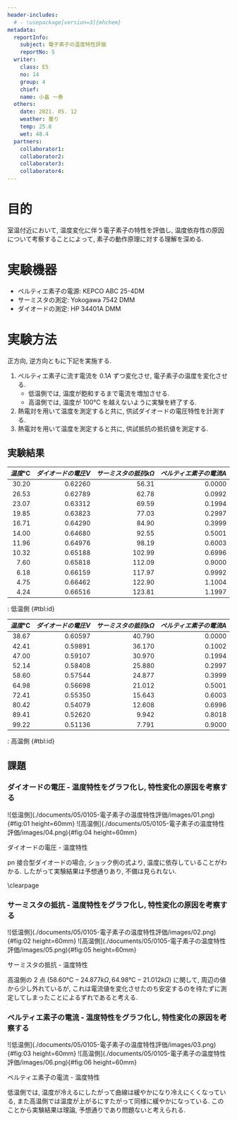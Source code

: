 ```yaml
---
header-includes:
  # - \usepackage[version=3]{mhchem}
metadata:
  reportInfo:
    subject: 電子素子の温度特性評価
    reportNo: 5
  writer:
    class: E5
    no: 14
    group: 4
    chief:
    name: 小畠 一泰
  others:
    date: 2021. 05. 12
    weather: 曇り
    temp: 25.8
    wet: 48.4
  partners:
    collaborator1:
    collaborator2:
    collaborator3:
    collaborator4:
---
```


# 目的

室温付近において, 温度変化に伴う電子素子の特性を評価し, 温度依存性の原因について考察することによって, 素子の動作原理に対する理解を深める.

# 実験機器

- ペルティエ素子の電源: KEPCO ABC 25-4DM
- サーミスタの測定: Yokogawa 7542 DMM
- ダイオードの測定: HP 34401A DMM

# 実験方法

正方向, 逆方向ともに下記を実施する.

1. ペルティエ素子に流す電流を $0.1 \unit{A}$ ずつ変化させ, 電子素子の温度を変化させる.
   - 低温側では, 温度が飽和するまで電流を増加させる.
   - 高温側では, 温度が $100 \unit{\celsius}$ を越えないように実験を終了する.
1. 熱電対を用いて温度を測定すると共に, 供試ダイオードの電圧特性を計測する.
1. 熱電対を用いて温度を測定すると共に, 供試抵抗の抵抗値を測定する.

## 実験結果

| $温度 \unit{\celsius}$ | $ダイオードの電圧 \unit{V}$ | $サーミスタの抵抗 \unit{k \Omega}$ | $ペルティエ素子の電流 \unit{A}$ |
| ---------------------: | --------------------------: | ---------------------------------: | ------------------------------: |
|                  30.20 |                     0.62260 |                              56.31 |                          0.0000 |
|                  26.53 |                     0.62789 |                              62.78 |                          0.0992 |
|                  23.07 |                     0.63312 |                              69.59 |                          0.1994 |
|                  19.85 |                     0.63823 |                              77.03 |                          0.2997 |
|                  16.71 |                     0.64290 |                              84.90 |                          0.3999 |
|                  14.00 |                     0.64680 |                              92.55 |                          0.5001 |
|                  11.96 |                     0.64976 |                              98.19 |                          0.6003 |
|                  10.32 |                     0.65188 |                             102.99 |                          0.6996 |
|                   7.60 |                     0.65818 |                             112.09 |                          0.9000 |
|                   6.18 |                     0.66159 |                             117.97 |                          0.9992 |
|                   4.75 |                     0.66462 |                             122.90 |                          1.1004 |
|                   4.24 |                     0.66516 |                             123.81 |                          1.1997 |

: 低温側 {#tbl:id}

| $温度 \unit{\celsius}$ | $ダイオードの電圧 \unit{V}$ | $サーミスタの抵抗 \unit{k \Omega}$ | $ペルティエ素子の電流 \unit{A}$ |
| ---------------------: | --------------------------: | ---------------------------------: | ------------------------------: |
|                  38.67 |                     0.60597 |                             40.790 |                          0.0000 |
|                  42.41 |                     0.59891 |                             36.170 |                          0.1002 |
|                  47.00 |                     0.59107 |                             30.970 |                          0.1994 |
|                  52.14 |                     0.58408 |                             25.880 |                          0.2997 |
|                  58.60 |                     0.57544 |                             24.877 |                          0.3999 |
|                  64.98 |                     0.56698 |                             21.012 |                          0.5001 |
|                  72.41 |                     0.55350 |                             15.643 |                          0.6003 |
|                  80.42 |                     0.54079 |                             12.608 |                          0.6996 |
|                  89.41 |                     0.52620 |                              9.942 |                          0.8018 |
|                  99.22 |                     0.51136 |                              7.791 |                          0.9000 |

: 高温側 {#tbl:id}

## 課題

### ダイオードの電圧 - 温度特性をグラフ化し, 特性変化の原因を考察する

<div id="fig:label1">
![低温側](./documents/05/0105-電子素子の温度特性評価/images/01.png){#fig:01 height=60mm}
![高温側](./documents/05/0105-電子素子の温度特性評価/images/04.png){#fig:04 height=60mm}

ダイオードの電圧 - 温度特性

</div>

pn 接合型ダイオードの場合, ショック例の式より, 温度に依存していることがわかる.
したがって実験結果は予想通りあり, 不備は見られない.

\clearpage

### サーミスタの抵抗 - 温度特性をグラフ化し, 特性変化の原因を考察する

<div id="fig:label2">
![低温側](./documents/05/0105-電子素子の温度特性評価/images/02.png){#fig:02 height=60mm}
![高温側](./documents/05/0105-電子素子の温度特性評価/images/05.png){#fig:05 height=60mm}

サーミスタの抵抗 - 温度特性

</div>

高温側の 2 点 ($58.60 \unit{\celsius} - 24.877 \unit{k \Omega}, 64.98 \unit{\celsius} - 21.012 \unit{k \Omega}$) に関して, 周辺の値から少し外れているが, これは電流値を変化させたのち安定するのを待たずに測定してしまったことによるずれであると考える.

### ペルティエ素子の電流 - 温度特性をグラフ化し, 特性変化の原因を考察する

<div id="fig:label3">
![低温側](./documents/05/0105-電子素子の温度特性評価/images/03.png){#fig:03 height=60mm}
![高温側](./documents/05/0105-電子素子の温度特性評価/images/06.png){#fig:06 height=60mm}

ペルティエ素子の電流 - 温度特性

</div>

低温側では, 温度が冷えるにしたがって曲線は緩やかになり冷えにくくなっている, また高温側では温度が上がるにすたがって同様に緩やかになっている.
このことから実験結果は理論, 予想通りであり問題ないと考えられる.
